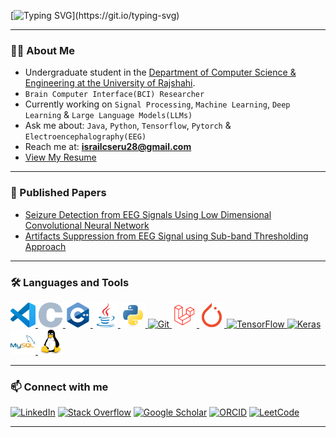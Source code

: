<!-- Typing SVG animation -->
[![Typing SVG](https://readme-typing-svg.demolab.com?font=Fira+Code&duration=1000&pause=1000&color=00F7FF&width=800&lines=👋+Hi%2C+I'm+Md+Israil+Hosen;)](https://git.io/typing-svg)

---

### 👨‍💻 About Me
- Undergraduate student in the [Department of Computer Science & Engineering at the University of Rajshahi](https://www.ru.ac.bd/).
- `Brain Computer Interface(BCI) Researcher`
- Currently working on `Signal Processing`, `Machine Learning`, `Deep Learning` & `Large Language Models(LLMs)`
- Ask me about: `Java`, `Python`, `Tensorflow`, `Pytorch` & `Electroencephalography(EEG)`
- Reach me at: **israilcseru28@gmail.com**
- [View My Resume](https://drive.google.com/file/d/1UJ_lKSv0x0AGNW8ZVEbl3D80pofXY5zp/view?usp=sharing)
---

### 📝 Published Papers
- [Seizure Detection from EEG Signals Using Low Dimensional Convolutional Neural Network](https://ucics.org/ucics2025/Seizure%20Detection%20from%20EEG%20Signals%20Using%20Low%20Dimensional%20Convolutional%20Neural%20Network) 
- [Artifacts Suppression from EEG Signal using Sub-band Thresholding Approach](https://ucics.org/ucics2025/Artifact%20Suppression%20from%20EEG%20Signal%20Using%20Sub-band%20Thresholding%20Approach)
---

### 🛠️ Languages and Tools  
<p align="left">
  <a href="https://code.visualstudio.com/" target="_blank" rel="noreferrer">
  <img src="https://raw.githubusercontent.com/devicons/devicon/master/icons/vscode/vscode-original.svg" alt="VS Code" width="40" height="40"/>
</a>
  <a href="https://www.cprogramming.com/" target="_blank" rel="noreferrer">
    <img src="https://raw.githubusercontent.com/devicons/devicon/master/icons/c/c-original.svg" alt="C" width="40" height="40"/>
  </a>
  <a href="https://www.w3schools.com/cpp/" target="_blank" rel="noreferrer">
    <img src="https://raw.githubusercontent.com/devicons/devicon/master/icons/cplusplus/cplusplus-original.svg" alt="C++" width="40" height="40"/>
  </a>
  <a href="https://www.java.com" target="_blank" rel="noreferrer">
    <img src="https://raw.githubusercontent.com/devicons/devicon/master/icons/java/java-original.svg" alt="Java" width="40" height="40"/>
  </a>
  <a href="https://www.python.org" target="_blank" rel="noreferrer">
    <img src="https://raw.githubusercontent.com/devicons/devicon/master/icons/python/python-original.svg" alt="Python" width="40" height="40"/>
  </a>
  <a href="https://git-scm.com/" target="_blank" rel="noreferrer">
    <img src="https://www.vectorlogo.zone/logos/git-scm/git-scm-icon.svg" alt="Git" width="40" height="40"/>
  </a>
  <a href="https://laravel.com/" target="_blank" rel="noreferrer">
    <img src="https://github.com/laravel/art/blob/master/laravel-logo.svg" alt="Laravel" width="40" height="40"/>
  </a>
  <a href="https://pytorch.org/" target="_blank" rel="noreferrer">
    <img src="https://raw.githubusercontent.com/devicons/devicon/master/icons/pytorch/pytorch-original.svg" alt="PyTorch" width="40" height="40"/>
  </a>
  <a href="https://www.tensorflow.org" target="_blank" rel="noreferrer">
    <img src="https://www.vectorlogo.zone/logos/tensorflow/tensorflow-icon.svg" alt="TensorFlow" width="40" height="40"/>
  </a>
  <a href="https://keras.io/" target="_blank" rel="noreferrer">
    <img src="https://upload.wikimedia.org/wikipedia/commons/a/ae/Keras_logo.svg" alt="Keras" width="40" height="40"/>
  </a>
  <a href="https://www.mysql.com/" target="_blank" rel="noreferrer">
    <img src="https://raw.githubusercontent.com/devicons/devicon/master/icons/mysql/mysql-original-wordmark.svg" alt="MySQL" width="40" height="40"/>
  </a>
  <a href="https://www.linux.org/" target="_blank" rel="noreferrer">
    <img src="https://raw.githubusercontent.com/devicons/devicon/master/icons/linux/linux-original.svg" alt="Linux" width="40" height="40"/>
  </a>
</p>

---

### 📫 Connect with me
[![LinkedIn](https://img.shields.io/badge/LinkedIn-%230077B5.svg?style=for-the-badge&logo=linkedin&logoColor=white)](https://www.linkedin.com/in/israil445/) 
[![Stack Overflow](https://img.shields.io/badge/StackOverflow-FE7A16.svg?style=for-the-badge&logo=stack-overflow&logoColor=white)](https://stackoverflow.com/users/31225608/israil445) 
[![Google Scholar](https://img.shields.io/badge/Google%20Scholar-4285F4.svg?style=for-the-badge&logo=google-scholar&logoColor=white)](https://scholar.google.com/citations?view_op=list_works&hl=en&authuser=1&hl=en&user=CojVbxQAAAAJ&authuser=1) 
[![ORCID](https://img.shields.io/badge/ORCID-A6CE39.svg?style=for-the-badge&logo=orcid&logoColor=white)](https://orcid.org/0009-0003-1693-8466)
[![LeetCode](https://img.shields.io/badge/LeetCode-FFA116.svg?style=for-the-badge&logo=leetcode&logoColor=black)](https://leetcode.com/u/Israil445/)

---


